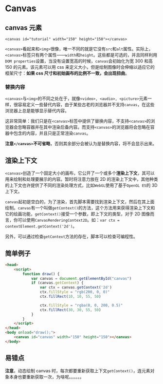 # Canvas

## canvas 元素

`<canvas id="tutorial" width="150" height="150"></canvas>`

`<canvas>`看起来和`<img>`很像，唯一不同的就是它没有`src`和`alt`属性。实际上，`<canvas>`标签只有两个属性——`width`和`height`。这些都是可选的，并且同样利用`DOM properties`设置，当没有设置宽高的时候，`canvas`会初始化为宽 300 和高 150 的元素。该元素可以用 css 来定义大小，但是绘制图像时会伸缩以适应它的框架尺寸：**如果 css 尺寸和初始画布的比例不一致，会出现扭曲**。

### 替换内容

`<canvas>`与`<img>`的不同之处在于，就像`<video>, <audio>, <picture>`元素一样，很容易定义一些替代内容，由于某些古老的浏览器并不支持`canvas`，在这些浏览器上总是能够显示替代内容。

这非常简单：我们只是在`<canvas>`标签中提供了替换内容，不支持`<canvas>`的浏览器会忽略容器并在其中渲染后备内容。而支持`<canvas>`的浏览器将会忽略在容器中包含的内容，并且只是正常渲染`canvas`。

**注意`</canvas>`不可省略**，否则其余部分会被认为是替换内容，将不会显示出来。

## 渲染上下文

`<canvas>`创造了一个固定大小的画布，它公开了一个或多个**渲染上下文**，其可以用来绘制和处理要展示的内容。暂时将注意力放在 2D 的渲染上下文中，其他种类的上下文也许提供了不同的渲染处理方式，比如`WebGL`使用了基于`OpenGL ES`的 3D 上下文。

`canvas`起初是空白的，为了渲染，首先脚本需要找到渲染上下文，然后在其上面绘制。`canvas`有一个叫做`getContext()`的方法，这个方法用来获得渲染上下文和它的绘画功能，`getContext()`接受一个参数，即上下文的类型，对于 2D 图像而言，你可以使用`CanvasRenderingContext2D`。如：`var ctx = contextElement.getContext('2d')`。

另外，可以通过检查`getContext`方法的存在，脚本可以检查可编程性。

## 简单例子

```html
<head>
    <script>
        function draw() {
            var canvas = document.getElementById("canvas")
            if (canvas.getContext) {
                var ctx = canvas.getContext('2d')
                ctx.fillStyle = "rgb(200, 0, 0)"
                ctx.fillRect(10, 10, 55, 50)

                ctx.fillStyle = "rgba(0, 0, 200, 0.5)"
                ctx.fillRect(30, 30, 55, 50)
            }
        }
    </script>
</head>
<body onload="draw();">
    <canvas id="canvas" width="150" height="150"></canvas>
</body>
```

## 易错点
**注意**，动态绘制 canvas 时，每次都要重新获取上下文`getContext()`，连元素对象本身也要重新获取一次，为啥呢。。。。。。